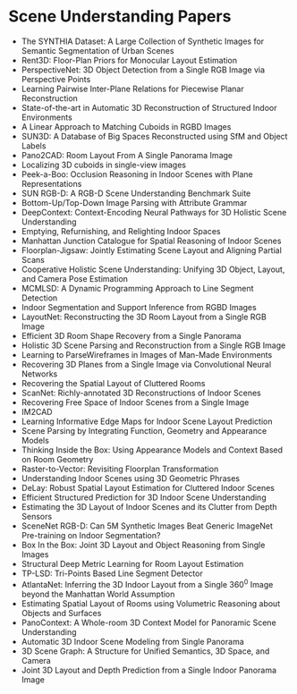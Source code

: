 # Scene Understanding Papers

<ul>

                             

 <li><a target="_blank" href="https://github.com/manjunath5496/Scene-Understanding-Papers/blob/master/s(1).pdf" style="text-decoration:none;">The SYNTHIA Dataset: A Large Collection of Synthetic Images for Semantic Segmentation of Urban Scenes</a></li>

 <li><a target="_blank" href="https://github.com/manjunath5496/Scene-Understanding-Papers/blob/master/s(2).pdf" style="text-decoration:none;">Rent3D: Floor-Plan Priors for Monocular Layout Estimation</a></li>

<li><a target="_blank" href="https://github.com/manjunath5496/Scene-Understanding-Papers/blob/master/s(3).pdf" style="text-decoration:none;">PerspectiveNet: 3D Object Detection from a Single RGB Image via Perspective Points</a></li>
 <li><a target="_blank" href="https://github.com/manjunath5496/Scene-Understanding-Papers/blob/master/s(4).pdf" style="text-decoration:none;">Learning Pairwise Inter-Plane Relations for Piecewise Planar Reconstruction</a></li>                              
<li><a target="_blank" href="https://github.com/manjunath5496/Scene-Understanding-Papers/blob/master/s(5).pdf" style="text-decoration:none;">State-of-the-art in Automatic 3D Reconstruction of Structured Indoor Environments</a></li>
<li><a target="_blank" href="https://github.com/manjunath5496/Scene-Understanding-Papers/blob/master/s(6).pdf" style="text-decoration:none;">A Linear Approach to Matching Cuboids in RGBD Images</a></li>
 <li><a target="_blank" href="https://github.com/manjunath5496/Scene-Understanding-Papers/blob/master/s(7).pdf" style="text-decoration:none;">SUN3D: A Database of Big Spaces Reconstructed using SfM and Object Labels</a></li>

 <li><a target="_blank" href="https://github.com/manjunath5496/Scene-Understanding-Papers/blob/master/s(8).pdf" style="text-decoration:none;"> Pano2CAD: Room Layout From A Single Panorama Image</a></li>
   <li><a target="_blank" href="https://github.com/manjunath5496/Scene-Understanding-Papers/blob/master/s(9).pdf" style="text-decoration:none;">Localizing 3D cuboids in single-view images</a></li>
  
   
 <li><a target="_blank" href="https://github.com/manjunath5496/Scene-Understanding-Papers/blob/master/s(10).pdf" style="text-decoration:none;">Peek-a-Boo: Occlusion Reasoning in Indoor Scenes with Plane Representations </a></li>                              
<li><a target="_blank" href="https://github.com/manjunath5496/Scene-Understanding-Papers/blob/master/s(11).pdf" style="text-decoration:none;">SUN RGB-D: A RGB-D Scene Understanding Benchmark Suite</a></li>
<li><a target="_blank" href="https://github.com/manjunath5496/Scene-Understanding-Papers/blob/master/s(12).pdf" style="text-decoration:none;">Bottom-Up/Top-Down Image Parsing with Attribute Grammar</a></li>
<li><a target="_blank" href="https://github.com/manjunath5496/Scene-Understanding-Papers/blob/master/s(13).pdf" style="text-decoration:none;">DeepContext: Context-Encoding Neural Pathways for 3D Holistic Scene Understanding</a></li>

<li><a target="_blank" href="https://github.com/manjunath5496/Scene-Understanding-Papers/blob/master/s(14).pdf" style="text-decoration:none;">Emptying, Refurnishing, and Relighting Indoor Spaces</a></li>
                              
<li><a target="_blank" href="https://github.com/manjunath5496/Scene-Understanding-Papers/blob/master/s(15).pdf" style="text-decoration:none;">Manhattan Junction Catalogue for Spatial Reasoning of Indoor Scenes</a></li>

<li><a target="_blank" href="https://github.com/manjunath5496/Scene-Understanding-Papers/blob/master/s(16).pdf" style="text-decoration:none;">Floorplan-Jigsaw: Jointly Estimating Scene Layout and Aligning Partial Scans</a></li>

  <li><a target="_blank" href="https://github.com/manjunath5496/Scene-Understanding-Papers/blob/master/s(17).pdf" style="text-decoration:none;">Cooperative Holistic Scene Understanding: Unifying 3D Object, Layout, and Camera Pose Estimation</a></li>   
  
<li><a target="_blank" href="https://github.com/manjunath5496/Scene-Understanding-Papers/blob/master/s(18).pdf" style="text-decoration:none;">MCMLSD: A Dynamic Programming Approach to Line Segment Detection</a></li> 

  
<li><a target="_blank" href="https://github.com/manjunath5496/Scene-Understanding-Papers/blob/master/s(19).pdf" style="text-decoration:none;">Indoor Segmentation and Support Inference from RGBD Images</a></li> 

<li><a target="_blank" href="https://github.com/manjunath5496/Scene-Understanding-Papers/blob/master/s(20).pdf" style="text-decoration:none;">LayoutNet: Reconstructing the 3D Room Layout from a Single RGB Image</a></li>

<li><a target="_blank" href="https://github.com/manjunath5496/Scene-Understanding-Papers/blob/master/s(21).pdf" style="text-decoration:none;">Efficient 3D Room Shape Recovery from a Single Panorama</a></li>
<li><a target="_blank" href="https://github.com/manjunath5496/Scene-Understanding-Papers/blob/master/s(22).pdf" style="text-decoration:none;">Holistic 3D Scene Parsing and Reconstruction from a Single RGB Image</a></li> 
 <li><a target="_blank" href="https://github.com/manjunath5496/Scene-Understanding-Papers/blob/master/s(23).pdf" style="text-decoration:none;">Learning to ParseWireframes in Images of Man-Made Environments</a></li> 
 

   <li><a target="_blank" href="https://github.com/manjunath5496/Scene-Understanding-Papers/blob/master/s(24).pdf" style="text-decoration:none;">Recovering 3D Planes from a Single Image via Convolutional Neural Networks</a></li>
 
   <li><a target="_blank" href="https://github.com/manjunath5496/Scene-Understanding-Papers/blob/master/s(25).pdf" style="text-decoration:none;">Recovering the Spatial Layout of Cluttered Rooms</a></li>                              
 <li><a target="_blank" href="https://github.com/manjunath5496/Scene-Understanding-Papers/blob/master/s(26).pdf" style="text-decoration:none;">ScanNet: Richly-annotated 3D Reconstructions of Indoor Scenes</a></li>
 <li><a target="_blank" href="https://github.com/manjunath5496/Scene-Understanding-Papers/blob/master/s(27).pdf" style="text-decoration:none;">Recovering Free Space of Indoor Scenes from a Single Image</a></li>
   
 
   <li><a target="_blank" href="https://github.com/manjunath5496/Scene-Understanding-Papers/blob/master/s(28).pdf" style="text-decoration:none;">IM2CAD</a></li>
 
   <li><a target="_blank" href="https://github.com/manjunath5496/Scene-Understanding-Papers/blob/master/s(29).pdf" style="text-decoration:none;">Learning Informative Edge Maps for Indoor Scene Layout Prediction </a></li>                              

  <li><a target="_blank" href="https://github.com/manjunath5496/Scene-Understanding-Papers/blob/master/s(30).pdf" style="text-decoration:none;">Scene Parsing by Integrating Function, Geometry and Appearance Models</a></li>
 
   <li><a target="_blank" href="https://github.com/manjunath5496/Scene-Understanding-Papers/blob/master/s(31).pdf" style="text-decoration:none;">Thinking Inside the Box: Using Appearance Models and Context Based on Room Geometry</a></li> 
    <li><a target="_blank" href="https://github.com/manjunath5496/Scene-Understanding-Papers/blob/master/s(32).pdf" style="text-decoration:none;">Raster-to-Vector: Revisiting Floorplan Transformation</a></li> 

   <li><a target="_blank" href="https://github.com/manjunath5496/Scene-Understanding-Papers/blob/master/s(33).pdf" style="text-decoration:none;">Understanding Indoor Scenes using 3D Geometric Phrases</a></li>                              

  <li><a target="_blank" href="https://github.com/manjunath5496/Scene-Understanding-Papers/blob/master/s(34).pdf" style="text-decoration:none;">DeLay: Robust Spatial Layout Estimation for Cluttered Indoor Scenes</a></li> 
 
  <li><a target="_blank" href="https://github.com/manjunath5496/Scene-Understanding-Papers/blob/master/s(35).pdf" style="text-decoration:none;">Efficient Structured Prediction for 3D Indoor Scene Understanding</a></li> 

  <li><a target="_blank" href="https://github.com/manjunath5496/Scene-Understanding-Papers/blob/master/s(36).pdf" style="text-decoration:none;">Estimating the 3D Layout of Indoor Scenes and its Clutter from Depth Sensors</a></li> 
 
<li><a target="_blank" href="https://github.com/manjunath5496/Scene-Understanding-Papers/blob/master/s(37).pdf" style="text-decoration:none;">SceneNet RGB-D: Can 5M Synthetic Images Beat Generic ImageNet Pre-training on Indoor Segmentation?</a></li>
 <li><a target="_blank" href="https://github.com/manjunath5496/Scene-Understanding-Papers/blob/master/s(38).pdf" style="text-decoration:none;">Box In the Box: Joint 3D Layout and Object Reasoning from Single Images</a></li>
<li><a target="_blank" href="https://github.com/manjunath5496/Scene-Understanding-Papers/blob/master/s(39).pdf" style="text-decoration:none;">Structural Deep Metric Learning for Room Layout Estimation</a></li>
 <li><a target="_blank" href="https://github.com/manjunath5496/Scene-Understanding-Papers/blob/master/s(40).pdf" style="text-decoration:none;">TP-LSD: Tri-Points Based Line Segment Detector</a></li>                              
<li><a target="_blank" href="https://github.com/manjunath5496/Scene-Understanding-Papers/blob/master/s(41).pdf" style="text-decoration:none;">AtlantaNet: Inferring the 3D Indoor Layout from a Single 360<sup>0</sup> Image beyond the Manhattan World Assumption</a></li>
<li><a target="_blank" href="https://github.com/manjunath5496/Scene-Understanding-Papers/blob/master/s(42).pdf" style="text-decoration:none;">Estimating Spatial Layout of Rooms using Volumetric Reasoning about Objects and Surfaces</a></li>
 
  <li><a target="_blank" href="https://github.com/manjunath5496/Scene-Understanding-Papers/blob/master/s(43).pdf" style="text-decoration:none;">PanoContext: A Whole-room 3D Context Model for Panoramic Scene Understanding</a></li>
 <li><a target="_blank" href="https://github.com/manjunath5496/Scene-Understanding-Papers/blob/master/s(44).pdf" style="text-decoration:none;">Automatic 3D Indoor Scene Modeling from Single Panorama</a></li>
   <li><a target="_blank" href="https://github.com/manjunath5496/Scene-Understanding-Papers/blob/master/s(45).pdf" style="text-decoration:none;">3D Scene Graph: A Structure for Unified Semantics, 3D Space, and Camera</a></li>  
   
<li><a target="_blank" href="https://github.com/manjunath5496/Scene-Understanding-Papers/blob/master/s(46).pdf" style="text-decoration:none;">Joint 3D Layout and Depth Prediction from a Single Indoor Panorama Image</a></li> 
                             
</ul>
